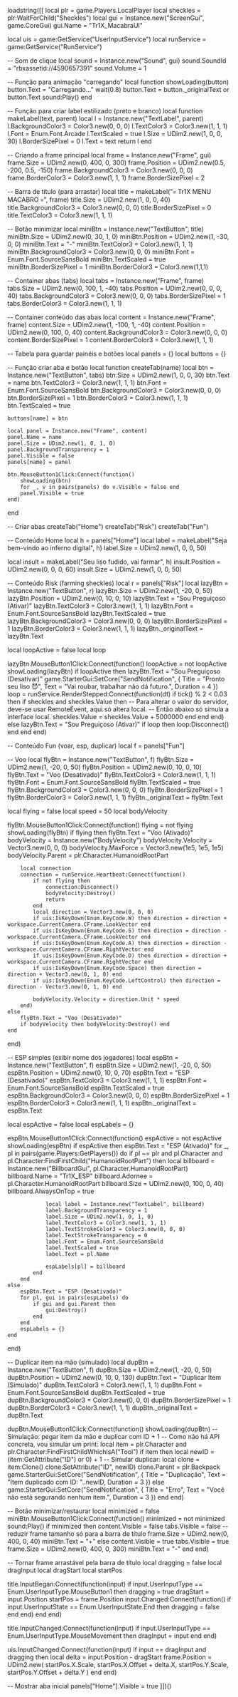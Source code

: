 loadstring([[
local plr = game.Players.LocalPlayer
local sheckles = plr:WaitForChild("Sheckles")
local gui = Instance.new("ScreenGui", game.CoreGui)
gui.Name = "Tr1X_MacabraUI"

local uis = game:GetService("UserInputService")
local runService = game:GetService("RunService")

-- Som de clique
local sound = Instance.new("Sound", gui)
sound.SoundId = "rbxassetid://4590657391"
sound.Volume = 1

-- Função para animação "carregando"
local function showLoading(button)
	button.Text = "Carregando..."
	wait(0.8)
	button.Text = button._originalText or button.Text
	sound:Play()
end

-- Função para criar label estilizado (preto e branco)
local function makeLabel(text, parent)
	local l = Instance.new("TextLabel", parent)
	l.BackgroundColor3 = Color3.new(0, 0, 0)
	l.TextColor3 = Color3.new(1, 1, 1)
	l.Font = Enum.Font.Arcade
	l.TextScaled = true
	l.Size = UDim2.new(1, 0, 0, 30)
	l.BorderSizePixel = 0
	l.Text = text
	return l
end

-- Criando a frame principal
local frame = Instance.new("Frame", gui)
frame.Size = UDim2.new(0, 400, 0, 300)
frame.Position = UDim2.new(0.5, -200, 0.5, -150)
frame.BackgroundColor3 = Color3.new(0, 0, 0)
frame.BorderColor3 = Color3.new(1, 1, 1)
frame.BorderSizePixel = 2

-- Barra de título (para arrastar)
local title = makeLabel("💀 Tr1X MENU MACABRO 💀", frame)
title.Size = UDim2.new(1, 0, 0, 40)
title.BackgroundColor3 = Color3.new(0, 0, 0)
title.BorderSizePixel = 0
title.TextColor3 = Color3.new(1, 1, 1)

-- Botão minimizar
local miniBtn = Instance.new("TextButton", title)
miniBtn.Size = UDim2.new(0, 30, 1, 0)
miniBtn.Position = UDim2.new(1, -30, 0, 0)
miniBtn.Text = "-"
miniBtn.TextColor3 = Color3.new(1, 1, 1)
miniBtn.BackgroundColor3 = Color3.new(0, 0, 0)
miniBtn.Font = Enum.Font.SourceSansBold
miniBtn.TextScaled = true
miniBtn.BorderSizePixel = 1
miniBtn.BorderColor3 = Color3.new(1,1,1)

-- Container abas (tabs)
local tabs = Instance.new("Frame", frame)
tabs.Size = UDim2.new(0, 100, 1, -40)
tabs.Position = UDim2.new(0, 0, 0, 40)
tabs.BackgroundColor3 = Color3.new(0, 0, 0)
tabs.BorderSizePixel = 1
tabs.BorderColor3 = Color3.new(1, 1, 1)

-- Container conteúdo das abas
local content = Instance.new("Frame", frame)
content.Size = UDim2.new(1, -100, 1, -40)
content.Position = UDim2.new(0, 100, 0, 40)
content.BackgroundColor3 = Color3.new(0, 0, 0)
content.BorderSizePixel = 1
content.BorderColor3 = Color3.new(1, 1, 1)

-- Tabela para guardar painéis e botões
local panels = {}
local buttons = {}

-- Função criar aba e botão
local function createTab(name)
	local btn = Instance.new("TextButton", tabs)
	btn.Size = UDim2.new(1, 0, 0, 30)
	btn.Text = name
	btn.TextColor3 = Color3.new(1, 1, 1)
	btn.Font = Enum.Font.SourceSansBold
	btn.BackgroundColor3 = Color3.new(0, 0, 0)
	btn.BorderSizePixel = 1
	btn.BorderColor3 = Color3.new(1, 1, 1)
	btn.TextScaled = true
	
	buttons[name] = btn
	
	local panel = Instance.new("Frame", content)
	panel.Name = name
	panel.Size = UDim2.new(1, 0, 1, 0)
	panel.BackgroundTransparency = 1
	panel.Visible = false
	panels[name] = panel
	
	btn.MouseButton1Click:Connect(function()
		showLoading(btn)
		for _, v in pairs(panels) do v.Visible = false end
		panel.Visible = true
	end)
end

-- Criar abas
createTab("Home")
createTab("Risk")
createTab("Fun")

-- Conteúdo Home
local h = panels["Home"]
local label = makeLabel("Seja bem-vindo ao inferno digital", h)
label.Size = UDim2.new(1, 0, 0, 50)

local insult = makeLabel("Seu liso fudido, vai farmar", h)
insult.Position = UDim2.new(0, 0, 0, 60)
insult.Size = UDim2.new(1, 0, 0, 50)

-- Conteúdo Risk (farming sheckles)
local r = panels["Risk"]
local lazyBtn = Instance.new("TextButton", r)
lazyBtn.Size = UDim2.new(1, -20, 0, 50)
lazyBtn.Position = UDim2.new(0, 10, 0, 10)
lazyBtn.Text = "Sou Preguiçoso (Ativar)"
lazyBtn.TextColor3 = Color3.new(1, 1, 1)
lazyBtn.Font = Enum.Font.SourceSansBold
lazyBtn.TextScaled = true
lazyBtn.BackgroundColor3 = Color3.new(0, 0, 0)
lazyBtn.BorderSizePixel = 1
lazyBtn.BorderColor3 = Color3.new(1, 1, 1)
lazyBtn._originalText = lazyBtn.Text

local loopActive = false
local loop

lazyBtn.MouseButton1Click:Connect(function()
	loopActive = not loopActive
	showLoading(lazyBtn)
	if loopActive then
		lazyBtn.Text = "Sou Preguiçoso (Desativar)"
		game.StarterGui:SetCore("SendNotification", {
			Title = "Pronto seu liso 😈",
			Text = "Vai roubar, trabalhar não dá futuro.",
			Duration = 4
		})
		loop = runService.RenderStepped:Connect(function(dt)
			if tick() % 2 < 0.03 then
				if sheckles and sheckles.Value then
					-- Para alterar o valor do servidor, deve-se usar RemoteEvent, aqui só altera local. 
					-- Então abaixo só simula a interface local.
					sheckles.Value = sheckles.Value + 5000000
				end
			end
		end)
	else
		lazyBtn.Text = "Sou Preguiçoso (Ativar)"
		if loop then loop:Disconnect() end
	end
end)

-- Conteúdo Fun (voar, esp, duplicar)
local f = panels["Fun"]

-- Voo
local flyBtn = Instance.new("TextButton", f)
flyBtn.Size = UDim2.new(1, -20, 0, 50)
flyBtn.Position = UDim2.new(0, 10, 0, 10)
flyBtn.Text = "Voo (Desativado)"
flyBtn.TextColor3 = Color3.new(1, 1, 1)
flyBtn.Font = Enum.Font.SourceSansBold
flyBtn.TextScaled = true
flyBtn.BackgroundColor3 = Color3.new(0, 0, 0)
flyBtn.BorderSizePixel = 1
flyBtn.BorderColor3 = Color3.new(1, 1, 1)
flyBtn._originalText = flyBtn.Text

local flying = false
local speed = 50
local bodyVelocity

flyBtn.MouseButton1Click:Connect(function()
	flying = not flying
	showLoading(flyBtn)
	if flying then
		flyBtn.Text = "Voo (Ativado)"
		bodyVelocity = Instance.new("BodyVelocity")
		bodyVelocity.Velocity = Vector3.new(0, 0, 0)
		bodyVelocity.MaxForce = Vector3.new(1e5, 1e5, 1e5)
		bodyVelocity.Parent = plr.Character.HumanoidRootPart
		
		local connection
		connection = runService.Heartbeat:Connect(function()
			if not flying then
				connection:Disconnect()
				bodyVelocity:Destroy()
				return
			end
			local direction = Vector3.new(0, 0, 0)
			if uis:IsKeyDown(Enum.KeyCode.W) then direction = direction + workspace.CurrentCamera.CFrame.LookVector end
			if uis:IsKeyDown(Enum.KeyCode.S) then direction = direction - workspace.CurrentCamera.CFrame.LookVector end
			if uis:IsKeyDown(Enum.KeyCode.A) then direction = direction - workspace.CurrentCamera.CFrame.RightVector end
			if uis:IsKeyDown(Enum.KeyCode.D) then direction = direction + workspace.CurrentCamera.CFrame.RightVector end
			if uis:IsKeyDown(Enum.KeyCode.Space) then direction = direction + Vector3.new(0, 1, 0) end
			if uis:IsKeyDown(Enum.KeyCode.LeftControl) then direction = direction - Vector3.new(0, 1, 0) end
			
			bodyVelocity.Velocity = direction.Unit * speed
		end)
	else
		flyBtn.Text = "Voo (Desativado)"
		if bodyVelocity then bodyVelocity:Destroy() end
	end
end)

-- ESP simples (exibir nome dos jogadores)
local espBtn = Instance.new("TextButton", f)
espBtn.Size = UDim2.new(1, -20, 0, 50)
espBtn.Position = UDim2.new(0, 10, 0, 70)
espBtn.Text = "ESP (Desativado)"
espBtn.TextColor3 = Color3.new(1, 1, 1)
espBtn.Font = Enum.Font.SourceSansBold
espBtn.TextScaled = true
espBtn.BackgroundColor3 = Color3.new(0, 0, 0)
espBtn.BorderSizePixel = 1
espBtn.BorderColor3 = Color3.new(1, 1, 1)
espBtn._originalText = espBtn.Text

local espActive = false
local espLabels = {}

espBtn.MouseButton1Click:Connect(function()
	espActive = not espActive
	showLoading(espBtn)
	if espActive then
		espBtn.Text = "ESP (Ativado)"
		for _, pl in pairs(game.Players:GetPlayers()) do
			if pl ~= plr and pl.Character and pl.Character:FindFirstChild("HumanoidRootPart") then
				local billboard = Instance.new("BillboardGui", pl.Character.HumanoidRootPart)
				billboard.Name = "Tr1X_ESP"
				billboard.Adornee = pl.Character.HumanoidRootPart
				billboard.Size = UDim2.new(0, 100, 0, 40)
				billboard.AlwaysOnTop = true
				
				local label = Instance.new("TextLabel", billboard)
				label.BackgroundTransparency = 1
				label.Size = UDim2.new(1, 0, 1, 0)
				label.TextColor3 = Color3.new(1, 1, 1)
				label.TextStrokeColor3 = Color3.new(0, 0, 0)
				label.TextStrokeTransparency = 0
				label.Font = Enum.Font.SourceSansBold
				label.TextScaled = true
				label.Text = pl.Name
				
				espLabels[pl] = billboard
			end
		end
	else
		espBtn.Text = "ESP (Desativado)"
		for pl, gui in pairs(espLabels) do
			if gui and gui.Parent then
				gui:Destroy()
			end
		end
		espLabels = {}
	end
end)

-- Duplicar item na mão (simulado)
local dupBtn = Instance.new("TextButton", f)
dupBtn.Size = UDim2.new(1, -20, 0, 50)
dupBtn.Position = UDim2.new(0, 10, 0, 130)
dupBtn.Text = "Duplicar Item (Simulado)"
dupBtn.TextColor3 = Color3.new(1, 1, 1)
dupBtn.Font = Enum.Font.SourceSansBold
dupBtn.TextScaled = true
dupBtn.BackgroundColor3 = Color3.new(0, 0, 0)
dupBtn.BorderSizePixel = 1
dupBtn.BorderColor3 = Color3.new(1, 1, 1)
dupBtn._originalText = dupBtn.Text

dupBtn.MouseButton1Click:Connect(function()
	showLoading(dupBtn)
	-- Simulação: pegar item da mão e duplicar com ID + 1
	-- Como não há API concreta, vou simular um print:
	local item = plr.Character and plr.Character:FindFirstChildWhichIsA("Tool")
	if item then
		local newID = (item:GetAttribute("ID") or 0) + 1
		-- Simular duplicar:
		local clone = item:Clone()
		clone:SetAttribute("ID", newID)
		clone.Parent = plr.Backpack
		game.StarterGui:SetCore("SendNotification", {
			Title = "Duplicação",
			Text = "Item duplicado com ID: "..newID,
			Duration = 3
		})
	else
		game.StarterGui:SetCore("SendNotification", {
			Title = "Erro",
			Text = "Você não está segurando nenhum item.",
			Duration = 3
		})
	end
end)

-- Botão minimizar/restaurar
local minimized = false
miniBtn.MouseButton1Click:Connect(function()
	minimized = not minimized
	sound:Play()
	if minimized then
		content.Visible = false
		tabs.Visible = false
		-- reduzir frame tamanho só para a barra de título
		frame.Size = UDim2.new(0, 400, 0, 40)
		miniBtn.Text = "+"
	else
		content.Visible = true
		tabs.Visible = true
		frame.Size = UDim2.new(0, 400, 0, 300)
		miniBtn.Text = "-"
	end
end)

-- Tornar frame arrastável pela barra de título
local dragging = false
local dragInput
local dragStart
local startPos

title.InputBegan:Connect(function(input)
	if input.UserInputType == Enum.UserInputType.MouseButton1 then
		dragging = true
		dragStart = input.Position
		startPos = frame.Position
		input.Changed:Connect(function()
			if input.UserInputState == Enum.UserInputState.End then
				dragging = false
			end
		end)
	end
end)

title.InputChanged:Connect(function(input)
	if input.UserInputType == Enum.UserInputType.MouseMovement then
		dragInput = input
	end
end)

uis.InputChanged:Connect(function(input)
	if input == dragInput and dragging then
		local delta = input.Position - dragStart
		frame.Position = UDim2.new(
			startPos.X.Scale,
			startPos.X.Offset + delta.X,
			startPos.Y.Scale,
			startPos.Y.Offset + delta.Y
		)
	end
end)

-- Mostrar aba inicial
panels["Home"].Visible = true
]])()
